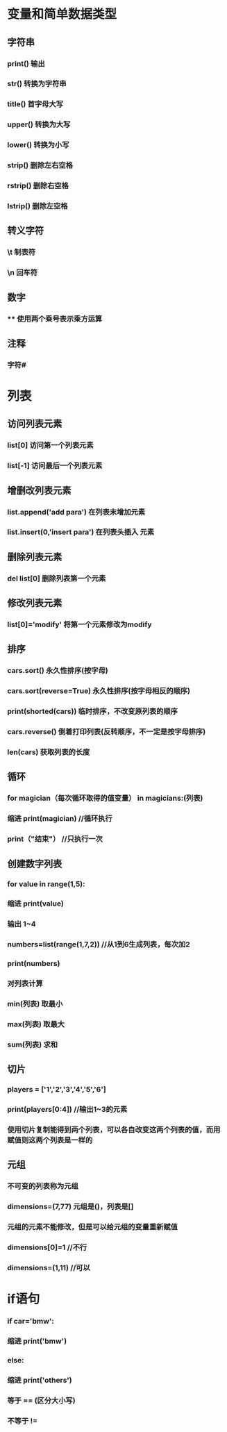 # 变量和简单数据类型
## 字符串
### print() 输出
### str() 转换为字符串
### title() 首字母大写
### upper() 转换为大写
### lower() 转换为小写
### strip() 删除左右空格
### rstrip() 删除右空格
### lstrip() 删除左空格
## 转义字符
### \t 制表符
### \n 回车符
## 数字
### ** 使用两个乘号表示乘方运算
## 注释
### 字符#  
# 列表
## 访问列表元素
### list[0] 访问第一个列表元素
### list[-1] 访问最后一个列表元素
## 增删改列表元素
### list.append('add para') 在列表末增加元素
### list.insert(0,'insert para') 在列表头插入 元素
## 删除列表元素
### del list[0] 删除列表第一个元素
### 
## 修改列表元素
### list[0]='modify' 将第一个元素修改为modify
## 排序
### cars.sort() 永久性排序(按字母)
### cars.sort(reverse=True) 永久性排序(按字母相反的顺序)
### print(shorted(cars)) 临时排序，不改变原列表的顺序
### cars.reverse() 倒着打印列表(反转顺序，不一定是按字母排序)
### len(cars) 获取列表的长度
## 循环
### for magician（每次循环取得的值变量） in magicians:(列表)
### 缩进 print(magician) //循环执行
### print（"结束"） //只执行一次
## 创建数字列表
### for  value in range(1,5):
### 缩进 print(value)
### 输出 1~4
### numbers=list(range(1,7,2)) //从1到6生成列表，每次加2
### print(numbers)
### 对列表计算
### min(列表) 取最小
### max(列表) 取最大
### sum(列表) 求和
## 切片
### players = ['1','2','3','4','5','6']
### print(players[0:4]) //输出1~3的元素
### 使用切片复制能得到两个列表，可以各自改变这两个列表的值，而用赋值则这两个列表是一样的
## 元组
### 不可变的列表称为元组
### dimensions=(7,77) 元组是()，列表是[]
### 元组的元素不能修改，但是可以给元组的变量重新赋值
### dimensions[0]=1 //不行
### dimensions=(1,11) //可以
# if语句
### if car='bmw':
### 缩进 print('bmw')
### else:
### 缩进 print('others')
### 等于 == (区分大小写)
### 不等于 !=